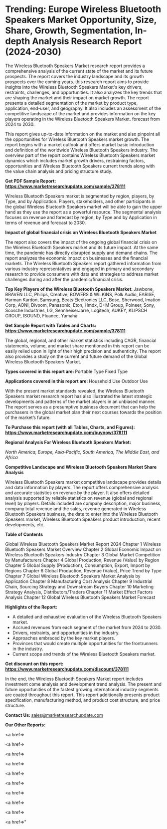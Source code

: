 # Trending: Europe Wireless Bluetooth Speakers Market Opportunity, Size, Share, Growth, Segmentation, In-depth Analysis Research Report (2024-2030)

The Wireless Bluetooth Speakers Market research report provides a comprehensive analysis of the current state of the market and its future prospects. The report covers the industry landscape and its growth prospects over the coming years. this research report aims to provide insights into the Wireless Bluetooth Speakers Market's key drivers, restraints, challenges, and opportunities. It also analyzes the key trends that are shaping the market and their impact on market growth. The report presents a detailed segmentation of the market by product type, application, end-user, and geography. It also includes an assessment of the competitive landscape of the market and provides information on the key players operating in the Wireless Bluetooth Speakers Market. forecast from 2024 to 2030.

This report gives up-to-date information on the market and also pinpoint all the opportunities for Wireless Bluetooth Speakers market growth. The report begins with a market outlook and offers market basic introduction and definition of the worldwide Wireless Bluetooth Speakers industry. The overview part of the report contains Wireless Bluetooth Speakers market dynamics which includes market growth drivers, restraining factors, opportunities and Wireless Bluetooth Speakers current trends along with the value chain analysis and pricing structure study.

<strong><b>Get PDF Sample Report: <a href=https://www.marketresearchupdate.com/sample/378111>https://www.marketresearchupdate.com/sample/378111</a></b></strong>

Wireless Bluetooth Speakers market is segmented by region, players, by Type, and by Application. Players, stakeholders, and other participants in the global Wireless Bluetooth Speakers market will be able to gain the upper hand as they use the report as a powerful resource. The segmental analysis focuses on revenue and forecast by region, by Type and by Application in terms of revenue and forecast to 2030.

<strong><b>Impact of global financial crisis on Wireless Bluetooth Speakers Market</b></strong>

The report also covers the impact of the ongoing global financial crisis on the Wireless Bluetooth Speakers market and its future impact. At the same time, the pandemic has directly disrupted supply and demand chains. The report analyzes the economic impact on businesses and the financial markets. The Wireless Bluetooth Speakers report gathered information from various industry representatives and engaged in primary and secondary research to provide consumers with data and strategies to address market challenges during and after the pandemic/financial crisis.

<strong><b>Top Key Players of the Wireless Bluetooth Speakers Market:
</b></strong>Jawbone, BRAVEN LLC, Philips, Creative, BOWERS & WILKINS, Polk Audio, EARISE, Harman Kardon, Samsung, Beats Electronics LLC, Bose, Sherwood, Imation Corp, AONI, Divoom, Panasonic, Eton, Hmdx, D+M Group, Poineer, Sony, Scosche Industries, LG, SennheiserJarre, Logitech, AUKEY, KLIPSCH GROUP, ISOUND, Fluance, Yamaha<strong><b>
</b></strong>

<strong><b>Get Sample Report with Tables and Charts: <a href=https://www.marketresearchupdate.com/sample/378111>https://www.marketresearchupdate.com/sample/378111</a></b></strong>

The global, regional, and other market statistics including CAGR, financial statements, volume, and market share mentioned in this report can be easily relied upon in light of their high precision and authenticity. The report also provides a study on the current and future demand of the Global Wireless Bluetooth Speakers Market.

<strong><b>Types covered in this report are:
</b></strong>Portable Type
Fixed Type<strong><b>
</b></strong>

<strong><b>Applications covered in this report are:
</b></strong>Household Use
Outdoor Use<strong><b>
</b></strong>

With the present market standards revealed, the Wireless Bluetooth Speakers market research report has also illustrated the latest strategic developments and patterns of the market players in an unbiased manner. The report serves as a presumptive business document that can help the purchasers in the global market plan their next courses towards the position of the market’s future.

<strong><b>To Purchase this report (with all Tables, Charts, and Figures): <a href=https://www.marketresearchupdate.com/buynow/378111>https://www.marketresearchupdate.com/buynow/378111</a></b></strong>

<strong><b>Regional Analysis For Wireless Bluetooth Speakers Market:</b></strong>

<em><i>North America, Europe, Asia-Pacific, South America, The Middle East, and Africa</i></em>

<strong><b>Competitive Landscape and Wireless Bluetooth Speakers Market Share Analysis</b></strong>

Wireless Bluetooth Speakers market competitive landscape provides details and data information by players. The report offers comprehensive analysis and accurate statistics on revenue by the player. It also offers detailed analysis supported by reliable statistics on revenue (global and regional level) by players. Details included are company description, major business, company total revenue and the sales, revenue generated in Wireless Bluetooth Speakers business, the date to enter into the Wireless Bluetooth Speakers market, Wireless Bluetooth Speakers product introduction, recent developments, etc.

<strong><b>Table of Contents</b></strong>

Global Wireless Bluetooth Speakers Market Report 2024
Chapter 1 Wireless Bluetooth Speakers Market Overview
Chapter 2 Global Economic Impact on Wireless Bluetooth Speakers Industry
Chapter 3 Global Market Competition by Manufacturers
Chapter 4 Global Production, Revenue (Value) by Region
Chapter 5 Global Supply (Production), Consumption, Export, Import by Regions
Chapter 6 Global Production, Revenue (Value), Price Trend by Type
Chapter 7 Global Wireless Bluetooth Speakers Market Analysis by Application
Chapter 8 Manufacturing Cost Analysis
Chapter 9 Industrial Chain, Sourcing Strategy and Downstream Buyers
Chapter 10 Marketing Strategy Analysis, Distributors/Traders
Chapter 11 Market Effect Factors Analysis
Chapter 12 Global Wireless Bluetooth Speakers Market Forecast

<strong><b>Highlights of the Report:</b></strong>

- A detailed and exhaustive evaluation of the Wireless Bluetooth Speakers market.
- Accrued revenues from each segment of the market from 2024 to 2030.
- Drivers, restraints, and opportunities in the industry.
- Approaches embraced by the key market players.
- Provinces that would create multiple opportunities for the frontrunners in the industry.
- Current scope and trends of the Wireless Bluetooth Speakers market.

<strong><b>Get discount on this report: <a href=https://www.marketresearchupdate.com/discount/378111>https://www.marketresearchupdate.com/discount/378111</a></b></strong>

In the end, the Wireless Bluetooth Speakers Market report includes investment come analysis and development trend analysis. The present and future opportunities of the fastest growing international industry segments are coated throughout this report. This report additionally presents product specification, manufacturing method, and product cost structure, and price structure.

<strong><b>Contact Us:
</b></strong>sales@marketresearchupdate.com

<strong>Our Other Reports:</strong>

<a href=></a>

<a href=></a>

<a href=></a>

<a href=></a>

<a href=></a>

<a href=></a>

<a href=></a>

<a href=></a>

<a href=></a>

<a href=></a>"
